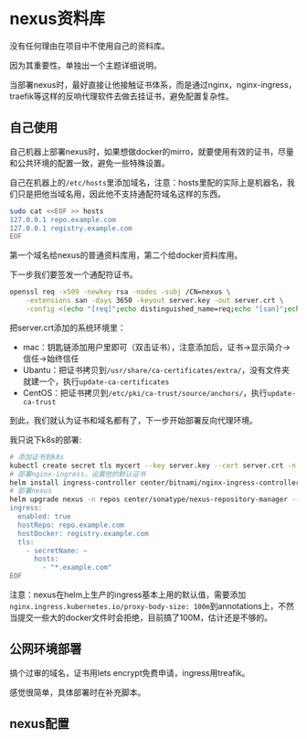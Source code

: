 # nexus资料库

没有任何理由在项目中不使用自己的资料库。

因为其重要性。单独出一个主题详细说明。

当部署nexus时，最好直接让他接触证书体系，而是通过nginx，nginx-ingress，traefik等这样的反响代理软件去做去挂证书，避免配置复杂性。

## 自己使用

自己机器上部署nexus时，如果想做docker的mirro，就要使用有效的证书，尽量和公共环境的配置一致，避免一些特殊设置。

自己在机器上的`/etc/hosts`里添加域名，注意：hosts里配的实际上是机器名，我们只是把他当域名用，因此他不支持通配符域名这样的东西。

```bash
sudo cat <<EOF >> hosts
127.0.0.1 repo.example.com
127.0.0.1 registry.example.com
EOF
```

第一个域名给nexus的普通资料库用，第二个给docker资料库用。

下一步我们要签发一个通配符证书。

```bash
openssl req -x509 -newkey rsa -nodes -subj /CN=nexus \
	-extensions san -days 3650 -keyout server.key -out server.crt \
	-config <(echo "[req]";echo distinguished_name=req;echo "[san]";echo subjectAltName=DNS:*.example.com)
```

把server.crt添加的系统环境里：

- mac：钥匙链添加用户里即可（双击证书），注意添加后，证书->显示简介->信任->始终信任
- Ubantu：把证书拷贝到`/usr/share/ca-certificates/extra/`，没有文件夹就建一个，执行`update-ca-certificates`
- CentOS：把证书拷贝到`/etc/pki/ca-trust/source/anchors/`，执行`update-ca-trust`

到此，我们就认为证书和域名都有了，下一步开始部署反向代理环境。

我只说下k8s的部署:

```bash
# 添加证书到k8s
kubectl create secret tls mycert --key server.key --cert server.crt -n kube-system
# 部署nginx-ingress，设置他的默认证书
helm install ingress-controller center/bitnami/nginx-ingress-controller -n kube-system --set extraArgs.default-ssl-certificate='kube-system/mycert'
# 部署nexus
helm upgrade nexus -n repos center/sonatype/nexus-repository-manager --install --create-namespace --values - <<EOF
ingress:
  enabled: true
  hostRepo: repo.example.com
  hostDocker: registry.example.com
  tls:
    - secretName: ~
      hosts:
        - "*.example.com"
EOF
```

注意：nexus在helm上生产的ingress基本上用的默认值，需要添加`nginx.ingress.kubernetes.io/proxy-body-size: 100m`到annotations上，不然当提交一些大的docker文件时会拒绝，目前搞了100M，估计还是不够的。

## 公网环境部署

搞个过审的域名，证书用lets encrypt免费申请，ingress用treafik。

感觉很简单，具体部署时在补充脚本。

## nexus配置

